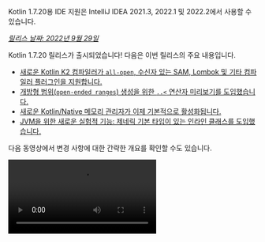 [//]: # (title: Kotlin 1.7.20의 새로운 기능)

<tldr>
   <p>Kotlin 1.7.20용 IDE 지원은 IntelliJ IDEA 2021.3, 2022.1 및 2022.2에서 사용할 수 있습니다.</p>
</tldr>

_[릴리스 날짜: 2022년 9월 29일](releases.md#release-details)_

Kotlin 1.7.20 릴리스가 출시되었습니다! 다음은 이번 릴리스의 주요 내용입니다.

* [새로운 Kotlin K2 컴파일러가 `all-open`, 수신자 있는 SAM, Lombok 및 기타 컴파일러 플러그인을 지원합니다.](#support-for-kotlin-k2-compiler-plugins)
* [개방형 범위(`open-ended ranges`) 생성을 위한 `..<` 연산자 미리보기를 도입했습니다.](#preview-of-the-operator-for-creating-open-ended-ranges)
* [새로운 Kotlin/Native 메모리 관리자가 이제 기본적으로 활성화됩니다.](#the-new-kotlin-native-memory-manager-enabled-by-default)
* [JVM을 위한 새로운 실험적 기능: 제네릭 기본 타입이 있는 인라인 클래스를 도입했습니다.](#generic-inline-classes)

다음 동영상에서 변경 사항에 대한 간략한 개요를 확인할 수도 있습니다.

<video src="https://www.youtube.com/v/OG9npowJgE8" title="Kotlin 1.7.20의 새로운 기능"/>

## Kotlin K2 컴파일러 플러그인 지원

Kotlin 팀은 K2 컴파일러를 계속 안정화하고 있습니다.
K2는 아직 **알파** 버전이지만([Kotlin 1.7.0 릴리스](whatsnew17.md#new-kotlin-k2-compiler-for-the-jvm-in-alpha)에서 발표된 대로)
이제 여러 컴파일러 플러그인을 지원합니다. 새로운 컴파일러에 대한 Kotlin 팀의 업데이트를 확인하려면 [이 YouTrack 이슈](https://youtrack.jetbrains.com/issue/KT-52604)를 팔로우하세요.

이 1.7.20 릴리스부터 Kotlin K2 컴파일러는 다음 플러그인을 지원합니다.

* [`all-open`](all-open-plugin.md)
* [`no-arg`](no-arg-plugin.md)
* [수신자 있는 SAM](sam-with-receiver-plugin.md)
* [Lombok](lombok.md)
* AtomicFU
* `jvm-abi-gen`

> 새로운 K2 컴파일러의 알파 버전은 JVM 프로젝트에서만 작동합니다.
> Kotlin/JS, Kotlin/Native 또는 다른 멀티플랫폼 프로젝트는 지원하지 않습니다.
>
{style="warning"}

다음 동영상에서 새로운 컴파일러와 그 이점에 대해 자세히 알아보세요.
* [새로운 Kotlin 컴파일러를 향한 길](https://www.youtube.com/watch?v=iTdJJq_LyoY)
* [K2 컴파일러: 탑다운 뷰](https://www.youtube.com/watch?v=db19VFLZqJM)

### Kotlin K2 컴파일러 활성화 방법

Kotlin K2 컴파일러를 활성화하고 테스트하려면 다음 컴파일러 옵션을 사용하세요.

```bash
-Xuse-k2
```

`build.gradle(.kts)` 파일에 다음과 같이 지정할 수 있습니다.

<tabs group="build-script">
<tab title="Kotlin" group-key="kotlin">

```kotlin
tasks.withType<KotlinCompile> {
    kotlinOptions.useK2 = true
}
```

</tab>
<tab title="Groovy" group-key="groovy">

```groovy
compileKotlin {
    kotlinOptions.useK2 = true
}
```
</tab>
</tabs>

JVM 프로젝트에서 성능 향상을 확인하고 이전 컴파일러의 결과와 비교해 보세요.

### 새로운 K2 컴파일러에 대한 피드백 남기기

어떤 형태의 피드백이든 정말 감사합니다.
* Kotlin Slack의 K2 개발자에게 직접 피드백을 제공하세요: [초대받기](https://surveys.jetbrains.com/s3/kotlin-slack-sign-up?_gl=1*ju6cbn*_ga*MTA3MTk5NDkzMC4xNjQ2MDY3MDU4*_ga_9J976DJZ68*MTY1ODMzNzA3OS4xMDAuMS4xNjU4MzQwODEwLjYw) 및 [#k2-early-adopters](https://kotlinlang.slack.com/archives/C03PK0PE257) 채널에 참여하세요.
* 새로운 K2 컴파일러 사용 중 발생한 모든 문제를 [이슈 트래커](https://kotl.in/issue)에 보고해 주세요.
* JetBrains가 K2 사용에 대한 익명 데이터를 수집할 수 있도록 [**사용 통계 보내기** 옵션](https://www.jetbrains.com/help/idea/settings-usage-statistics.html)을 활성화하세요.

## 언어

Kotlin 1.7.20은 새로운 언어 기능에 대한 미리보기 버전을 도입하고, 빌더 타입 추론에 제한을 둡니다.

* [개방형 범위 생성을 위한 `..<` 연산자 미리보기](#preview-of-the-operator-for-creating-open-ended-ranges)
* [새로운 데이터 객체 선언](#improved-string-representations-for-singletons-and-sealed-class-hierarchies-with-data-objects)
* [빌더 타입 추론 제한](#new-builder-type-inference-restrictions)

### 개방형 범위 생성을 위한 `..<` 연산자 미리보기

> 새로운 연산자는 [실험적](components-stability.md#stability-levels-explained)이며, IDE에서 제한적인 지원을 제공합니다.
>
{style="warning"}

이번 릴리스에서는 새로운 `..<` 연산자를 도입합니다. Kotlin에는 값의 범위를 표현하기 위한 `..` 연산자가 있습니다. 새로운 `..<`
연산자는 `until` 함수처럼 작동하며 개방형 범위를 정의하는 데 도움이 됩니다.

<video src="https://www.youtube.com/watch?v=v0AHdAIBnbs" title="개방형 범위를 위한 새로운 연산자"/>

저희 연구에 따르면 이 새로운 연산자는 개방형 범위를 더 잘 표현하고 상한(upper bound)이 포함되지 않는다는 것을 명확히 하는 데 더 효과적입니다.

다음은 `when` 표현식에서 `..<` 연산자를 사용하는 예시입니다.

```kotlin
when (value) {
    in 0.0..<0.25 -> // 첫 번째 사분면
    in 0.25..<0.5 -> // 두 번째 사분면
    in 0.5..<0.75 -> // 세 번째 사분면
    in 0.75..1.0 ->  // 마지막 사분면  <- 여기는 닫힌 범위에 주목
}
```
{validate="false"}

#### 표준 라이브러리 API 변경 사항

다음 새로운 타입과 연산이 공통 Kotlin 표준 라이브러리의 `kotlin.ranges` 패키지에 도입될 예정입니다.

##### 새로운 OpenEndRange&lt;T&gt; 인터페이스

개방형 범위를 나타내는 새로운 인터페이스는 기존 `ClosedRange<T>` 인터페이스와 매우 유사합니다.

```kotlin
interface OpenEndRange<T : Comparable<T>> {
    // 하한
    val start: T
    // 상한, 범위에 포함되지 않음
    val endExclusive: T
    operator fun contains(value: T): Boolean = value >= start && value < endExclusive
    fun isEmpty(): Boolean = start >= endExclusive
}
```
{validate="false"}

##### 기존 반복 가능한 범위에 OpenEndRange 구현

개발자가 상한이 제외된 범위를 얻어야 할 때, 현재는 `until` 함수를 사용하여 동일한 값을 가진 닫힌 반복 가능한 범위를 효과적으로 생성합니다. `OpenEndRange<T>`를 사용하는 새로운 API에서 이러한 범위를 허용하기 위해, 기존 반복 가능한 범위인 `IntRange`, `LongRange`, `CharRange`, `UIntRange`, `ULongRange`에 해당 인터페이스를 구현하고자 합니다. 따라서 이들은 `ClosedRange<T>`와 `OpenEndRange<T>` 인터페이스를 동시에 구현하게 됩니다.

```kotlin
class IntRange : IntProgression(...), ClosedRange<Int>, OpenEndRange<Int> {
    override val start: Int
    override val endInclusive: Int
    override val endExclusive: Int
}
```
{validate="false"}

##### 표준 타입을 위한 rangeUntil 연산자

`rangeUntil` 연산자는 현재 `rangeTo` 연산자에 의해 정의된 것과 동일한 타입 및 조합에 대해 제공될 것입니다. 우리는 프로토타입 목적을 위해 이를 확장 함수로 제공하지만, 일관성을 위해 개방형 범위 API를 안정화하기 전에 나중에 멤버로 만들 계획입니다.

#### `..<` 연산자 활성화 방법

`..<` 연산자를 사용하거나 사용자 정의 타입에 해당 연산자 컨벤션을 구현하려면 `-language-version 1.8` 컴파일러 옵션을 활성화하세요.

표준 타입의 개방형 범위를 지원하기 위해 도입된 새로운 API 요소는 실험적 `stdlib` API에 대해 일반적으로 요구되는 것처럼 옵트인(`opt-in`)이 필요합니다: `@OptIn(ExperimentalStdlibApi::class)`. 또는 `-opt-in=kotlin.ExperimentalStdlibApi` 컴파일러 옵션을 사용할 수도 있습니다.

[이 KEEP 문서](https://github.com/kotlin/KEEP/blob/open-ended-ranges/proposals/open-ended-ranges.md)에서 새로운 연산자에 대해 자세히 알아보세요.

### 데이터 객체를 사용한 싱글톤 및 봉인된 클래스 계층의 향상된 문자열 표현

> 데이터 객체는 [실험적](components-stability.md#stability-levels-explained)이며 현재 IDE에서 제한적인 지원을 제공합니다.
>
{style="warning"}

이번 릴리스에서는 새로운 종류의 `object` 선언인 `data object`를 도입합니다. [데이터 객체](https://youtrack.jetbrains.com/issue/KT-4107)는
개념적으로 일반적인 `object` 선언과 동일하게 동작하지만, 기본적으로 깔끔한 `toString` 표현을 제공합니다.

<video src="https://www.youtube.com/v/ovAqcwFhEGc" title="Kotlin 1.7.20의 데이터 객체"/>

```kotlin
package org.example
object MyObject
data object MyDataObject

fun main() {
    println(MyObject) // org.example.MyObject@1f32e575
    println(MyDataObject) // MyDataObject
}
```

이로 인해 `data object` 선언은 봉인된 클래스 계층에서 `data class` 선언과 함께 사용하기에 완벽합니다. 이 스니펫에서 `EndOfFile`을 일반 `object` 대신 `data object`로 선언하는 것은 수동으로 `toString`을 오버라이드할 필요 없이 깔끔한 `toString`을 얻게 되어, 동반되는 `data class` 정의와의 대칭성을 유지한다는 의미입니다.

```kotlin
sealed class ReadResult {
    data class Number(val value: Int) : ReadResult()
    data class Text(val value: String) : ReadResult()
    data object EndOfFile : ReadResult()
}

fun main() {
    println(ReadResult.Number(1)) // Number(value=1)
    println(ReadResult.Text("Foo")) // Text(value=Foo)
    println(ReadResult.EndOfFile) // EndOfFile
}
```

#### 데이터 객체 활성화 방법

코드에서 데이터 객체 선언을 사용하려면 `-language-version 1.9` 컴파일러 옵션을 활성화하세요. Gradle 프로젝트에서는 `build.gradle(.kts)`에 다음을 추가하여 활성화할 수 있습니다.

<tabs group="build-script">
<tab title="Kotlin" group-key="kotlin">

```kotlin
tasks.withType<org.jetbrains.kotlin.gradle.tasks.KotlinCompile>().configureEach {
    // ...
    kotlinOptions.languageVersion = "1.9"
}
```

</tab>
<tab title="Groovy" group-key="groovy">

```groovy
compileKotlin {
    // ...
    kotlinOptions.languageVersion = '1.9'
}
```
</tab>
</tabs>

[해당 KEEP 문서](https://github.com/Kotlin/KEEP/pull/316)에서 데이터 객체에 대해 자세히 알아보고 구현에 대한 피드백을 공유해 주세요.

### 새로운 빌더 타입 추론 제한 사항

Kotlin 1.7.20은 코드에 영향을 미칠 수 있는 [빌더 타입 추론](using-builders-with-builder-inference.md) 사용에 몇 가지 주요 제한 사항을 적용합니다. 이러한 제한은 빌더 람다 함수를 포함하는 코드에 적용되며, 람다 자체를 분석하지 않고는 파라미터를 유추할 수 없는 경우입니다. 파라미터는 인수로 사용됩니다. 이제 컴파일러는 이러한 코드에 대해 항상 오류를 표시하고 타입을 명시적으로 지정하도록 요청할 것입니다.

이는 호환성을 깨는 변경 사항이지만, 저희 연구에 따르면 이러한 경우는 매우 드물며 제한 사항이 코드에 영향을 미치지 않아야 합니다. 만약 영향을 받는다면 다음 경우를 고려해 보세요.

* 멤버를 숨기는 확장 함수가 있는 빌더 추론.

  코드에 빌더 추론 중에 사용될 동일한 이름을 가진 확장 함수가 포함되어 있으면 컴파일러가 오류를 표시할 것입니다.

    ```kotlin
    class Data {
        fun doSmth() {} // 1
    }
    
    fun <T> T.doSmth() {} // 2
    
    fun test() {
        buildList {
            this.add(Data())
            this.get(0).doSmth() // 2로 해결되어 오류 발생
        }
    }
    ```
    {validate="false"}

  코드를 수정하려면 타입을 명시적으로 지정해야 합니다.

    ```kotlin
    class Data {
        fun doSmth() {} // 1
    }
    
    fun <T> T.doSmth() {} // 2
    
    fun test() {
        buildList<Data> { // 타입 인수!
            this.add(Data())
            this.get(0).doSmth() // 1로 해결
        }
    }
    ```

* 여러 람다가 있고 타입 인수가 명시적으로 지정되지 않은 빌더 추론.

  빌더 추론에 두 개 이상의 람다 블록이 있는 경우, 이들은 타입에 영향을 미칩니다. 오류를 방지하기 위해 컴파일러는 타입을 지정하도록 요구합니다.

    ```kotlin
    fun <T: Any> buildList(
        first: MutableList<T>.() -> Unit,
        second: MutableList<T>.() -> Unit
    ): List<T> {
        val list = mutableListOf<T>()
        list.first()
        list.second()
        return list
    }
    
    fun main() {
        buildList(
            first = { // this: MutableList<String>
                add("")
            },
            second = { // this: MutableList<Int>
                val i: Int = get(0)
                println(i)
            }
        )
    }
    ```
    {validate="false"}

  오류를 수정하려면 타입을 명시적으로 지정하고 타입 불일치를 해결해야 합니다.

    ```kotlin
    fun main() {
        buildList<Int>(
            first = { // this: MutableList<Int>
                add(0)
            },
            second = { // this: MutableList<Int>
                val i: Int = get(0)
                println(i)
            }
        )
    }
    ```

위에 언급된 사례를 찾지 못했다면 저희 팀에 [이슈를 제기](https://kotl.in/issue)해 주세요.

이 빌더 추론 업데이트에 대한 자세한 내용은 [이 YouTrack 이슈](https://youtrack.jetbrains.com/issue/KT-53797)를 참조하세요.

## Kotlin/JVM

Kotlin 1.7.20은 제네릭 인라인 클래스를 도입하고, 위임된 프로퍼티에 대한 더 많은 바이트코드 최적화를 추가하며, `kapt` 스텁 생성 작업에서 IR을 지원하여 `kapt`와 함께 최신 Kotlin 기능을 모두 사용할 수 있도록 합니다.

* [제네릭 인라인 클래스](#generic-inline-classes)
* [위임된 프로퍼티의 더 많은 최적화 사례](#more-optimized-cases-of-delegated-properties)
* [`kapt` 스텁 생성 작업에서 JVM IR 백엔드 지원](#support-for-the-jvm-ir-backend-in-kapt-stub-generating-task)

### 제네릭 인라인 클래스

> 제네릭 인라인 클래스는 [실험적](components-stability.md#stability-levels-explained) 기능입니다.
> 이 기능은 언제든지 제거되거나 변경될 수 있습니다. 옵트인(`opt-in`)이 필요하며(자세한 내용은 아래 참조), 평가 목적으로만 사용해야 합니다.
> [YouTrack](https://youtrack.com/issue/KT-52994)에서 이 기능에 대한 피드백을 주시면 감사하겠습니다.
>
{style="warning"}

Kotlin 1.7.20에서는 JVM 인라인 클래스의 기본 타입이 타입 파라미터가 될 수 있도록 허용합니다. 컴파일러는 이를 `Any?` 또는 일반적으로 타입 파라미터의 상한으로 매핑합니다.

<video src="https://www.youtube.com/v/0JRPA0tt9og" title="Kotlin 1.7.20의 제네릭 인라인 클래스"/>

다음 예시를 고려해 보세요.

```kotlin
@JvmInline
value class UserId<T>(val value: T)

fun compute(s: UserId<String>) {} // 컴파일러는 fun compute-<hashcode>(s: Any?)를 생성합니다.
```

이 함수는 인라인 클래스를 파라미터로 받습니다. 파라미터는 타입 인수가 아닌 상한으로 매핑됩니다.

이 기능을 활성화하려면 `-language-version 1.8` 컴파일러 옵션을 사용하세요.

[YouTrack](https://youtrack.com/issue/KT-52994)에서 이 기능에 대한 피드백을 주시면 감사하겠습니다.

### 위임된 프로퍼티의 더 많은 최적화 사례

Kotlin 1.6.0에서는 `$delegate` 필드를 생략하고 [참조된 프로퍼티에 즉시 접근을 생성](whatsnew16.md#optimize-delegated-properties-which-call-get-set-on-the-given-kproperty-instance)함으로써 프로퍼티에 위임하는 경우를 최적화했습니다. 1.7.20에서는 더 많은 경우에 이 최적화를 구현했습니다.
이제 위임자가 다음 중 하나인 경우 `$delegate` 필드가 생략됩니다.

* 이름이 지정된 객체인 경우:

  ```kotlin
  object NamedObject {
      operator fun getValue(thisRef: Any?, property: KProperty<*>): String = ...
  }
  
  val s: String by NamedObject
  ```
  {validate="false"}

* 백킹 필드와 동일한 모듈에 기본 getter가 있는 최종 `val` 프로퍼티인 경우:

  ```kotlin
  val impl: ReadOnlyProperty<Any?, String> = ...
  
  class A {
      val s: String by impl
  }
  ```
  {validate="false"}

* 상수 표현식, enum 엔트리, `this` 또는 `null`인 경우. `this`의 예시는 다음과 같습니다.

  ```kotlin
  class A {
      operator fun getValue(thisRef: Any?, property: KProperty<*>) ...
   
      val s by this
  }
  ```
  {validate="false"}

[위임된 프로퍼티](delegated-properties.md)에 대해 자세히 알아보세요.

[YouTrack](https://youtrack.com/issue/KT-23397)에서 이 기능에 대한 피드백을 주시면 감사하겠습니다.

### kapt 스텁 생성 작업에서 JVM IR 백엔드 지원

> `kapt` 스텁 생성 작업에서 JVM IR 백엔드 지원은 [실험적](components-stability.md) 기능입니다.
> 이 기능은 언제든지 변경될 수 있습니다. 옵트인(`opt-in`)이 필요하며(자세한 내용은 아래 참조), 평가 목적으로만 사용해야 합니다.
>
{style="warning"}

1.7.20 이전에는 `kapt` 스텁 생성 작업이 이전 백엔드를 사용했고, [반복 가능 어노테이션](annotations.md#repeatable-annotations)은
[kapt](kapt.md)에서 작동하지 않았습니다. Kotlin 1.7.20에서는 `kapt` 스텁 생성 작업에서 [JVM IR 백엔드](whatsnew15.md#stable-jvm-ir-backend)에 대한 지원을 추가했습니다. 이를 통해 반복 가능 어노테이션을 포함한 모든 최신 Kotlin 기능을 `kapt`와 함께 사용할 수 있게 됩니다.

`kapt`에서 IR 백엔드를 사용하려면 `gradle.properties` 파일에 다음 옵션을 추가하세요.

```none
kapt.use.jvm.ir=true
```

[YouTrack](https://youtrack.com/issue/KT-49682)에서 이 기능에 대한 피드백을 주시면 감사하겠습니다.

## Kotlin/Native

Kotlin 1.7.20은 새로운 Kotlin/Native 메모리 관리자가 기본적으로 활성화되어 제공되며, `Info.plist` 파일을 사용자 지정할 수 있는 옵션을 제공합니다.

* [새로운 기본 메모리 관리자](#the-new-kotlin-native-memory-manager-enabled-by-default)
* [`Info.plist` 파일 사용자 지정](#customizing-the-info-plist-file)

### 새로운 Kotlin/Native 메모리 관리자가 기본적으로 활성화됨

이번 릴리스는 새로운 메모리 관리자의 안정성과 성능을 더욱 향상시켜, 새로운 메모리 관리자를 [베타](components-stability.md) 버전으로 승격할 수 있게 되었습니다.

이전 메모리 관리자는 `kotlinx.coroutines` 라이브러리 구현 문제를 포함하여 동시성 및 비동기 코드를 작성하는 것을 복잡하게 만들었습니다. 이는 동시성 제한이 iOS와 Android 플랫폼 간에 Kotlin 코드를 공유하는 데 문제를 야기하여 Kotlin Multiplatform Mobile의 채택을 막았습니다. 새로운 메모리 관리자는 마침내 [Kotlin Multiplatform Mobile을 베타로 승격](https://blog.jetbrains.com/kotlin/2022/05/kotlin-multiplatform-mobile-beta-roadmap-update/)하는 길을 열었습니다.

새로운 메모리 관리자는 또한 컴파일 시간을 이전 릴리스와 비슷하게 만드는 컴파일러 캐시를 지원합니다. 새로운 메모리 관리자의 이점에 대한 자세한 내용은 미리보기 버전에 대한 [원래 블로그 게시물](https://blog.jetbrains.com/kotlin/2021/08/try-the-new-kotlin-native-memory-manager-development-preview/)을 참조하세요. [문서](native-memory-manager.md)에서 더 많은 기술적 세부 정보를 확인할 수 있습니다.

#### 구성 및 설정

Kotlin 1.7.20부터 새로운 메모리 관리자가 기본값으로 설정됩니다. 추가 설정은 거의 필요하지 않습니다.

이미 수동으로 활성화한 경우, `gradle.properties` 파일에서 `kotlin.native.binary.memoryModel=experimental` 옵션을 제거하거나 `build.gradle(.kts)` 파일에서 `binaryOptions["memoryModel"] = "experimental"`을 제거할 수 있습니다.

필요한 경우 `gradle.properties` 파일에 `kotlin.native.binary.memoryModel=strict` 옵션을 사용하여 레거시 메모리 관리자로 다시 전환할 수 있습니다. 하지만 레거시 메모리 관리자에서는 컴파일러 캐시 지원이 더 이상 제공되지 않으므로 컴파일 시간이 길어질 수 있습니다.

#### 동결(Freezing)

새로운 메모리 관리자에서는 동결(freezing)이 더 이상 사용되지 않습니다. (동결이 여전히 필요한) 레거시 관리자에서 코드가 작동해야 하는 경우가 아니라면 사용하지 마십시오. 이는 레거시 메모리 관리자를 계속 지원해야 하는 라이브러리 작성자나 새로운 메모리 관리자에서 문제가 발생했을 때 대체 수단이 필요한 개발자에게 유용할 수 있습니다.

이러한 경우, 새로운 메모리 관리자와 레거시 메모리 관리자 모두에 대한 코드를 일시적으로 지원할 수 있습니다. 더 이상 사용되지 않는 경고를 무시하려면 다음 중 하나를 수행하세요.

* 더 이상 사용되지 않는 API 사용에 `@OptIn(FreezingIsDeprecated::class)` 어노테이션을 붙이세요.
* Gradle의 모든 Kotlin 소스 세트에 `languageSettings.optIn("kotlin.native.FreezingIsDeprecated")`를 적용하세요.
* 컴파일러 플래그 `-opt-in=kotlin.native.FreezingIsDeprecated`를 전달하세요.

#### Swift/Objective-C에서 Kotlin suspend 함수 호출

새로운 메모리 관리자는 여전히 Swift 및 Objective-C에서 메인 스레드 외의 스레드에서 Kotlin `suspend` 함수를 호출하는 것을 제한하지만, 새로운 Gradle 옵션으로 이 제한을 해제할 수 있습니다.

이 제한은 코드가 원래 스레드에서 재개될 코루틴(continuation)을 디스패치하는 경우 때문에 레거시 메모리 관리자에서 처음 도입되었습니다. 이 스레드에 지원되는 이벤트 루프가 없으면 작업이 실행되지 않아 코루틴이 재개되지 않습니다.

특정 경우에는 이 제한이 더 이상 필요 없지만, 필요한 모든 조건을 쉽게 구현할 수는 없습니다. 이 때문에 새로운 메모리 관리자에서는 이 제한을 유지하되, 비활성화할 수 있는 옵션을 도입하기로 결정했습니다. 이를 위해 `gradle.properties`에 다음 옵션을 추가하세요.

```none
kotlin.native.binary.objcExportSuspendFunctionLaunchThreadRestriction=none
```

> `kotlinx.coroutines`의 `native-mt` 버전 또는 동일한 "원본 스레드로 디스패치" 접근 방식을 사용하는 다른 라이브러리를 사용하는 경우 이 옵션을 추가하지 마십시오.
>
{style="warning"}

Kotlin 팀은 이 옵션을 구현해준 [Ahmed El-Helw](https://github.com/ahmedre)에게 매우 감사합니다.

#### 피드백 남기기

이는 저희 생태계에 중요한 변화입니다. 더 나은 개선을 위해 여러분의 피드백을 주시면 감사하겠습니다.

프로젝트에서 새로운 메모리 관리자를 사용해보고 [이슈 트래커인 YouTrack](https://youtrack.com/issue/KT-48525)에 피드백을 공유해 주세요.

### Info.plist 파일 사용자 지정

프레임워크를 생성할 때 Kotlin/Native 컴파일러는 정보 속성 목록 파일인 `Info.plist`를 생성합니다.
이전에는 그 내용을 사용자 지정하기가 번거로웠습니다. Kotlin 1.7.20부터는 다음 속성들을 직접 설정할 수 있습니다.

| 속성                     | 이진 옵션              |
|------------------------------|----------------------------|
| `CFBundleIdentifier`         | `bundleId`                 |
| `CFBundleShortVersionString` | `bundleShortVersionString` |
| `CFBundleVersion`            | `bundleVersion`            |

이를 위해 해당 이진 옵션을 사용하세요. 필요한 프레임워크에
`-Xbinary=$option=$value` 컴파일러 플래그를 전달하거나 `binaryOption(option, value)` Gradle DSL을 설정하세요.

Kotlin 팀은 이 기능을 구현해준 Mads Ager에게 매우 감사합니다.

## Kotlin/JS

Kotlin/JS는 개발자 경험을 개선하고 성능을 향상시키는 몇 가지 개선 사항을 받았습니다.

* 의존성 로딩 효율성 개선 덕분에 Klib 생성이 증분 빌드와 클린 빌드 모두에서 더 빨라졌습니다.
* [개발 바이너리에 대한 증분 컴파일](js-ir-compiler.md#incremental-compilation-for-development-binaries)이
  재작업되어 클린 빌드 시나리오에서 주요 개선, 더 빠른 증분 빌드, 안정성 수정 사항이 적용되었습니다.
* 중첩 객체, 봉인된 클래스, 생성자에서 기본값이 있는 파라미터에 대한 `.d.ts` 생성을 개선했습니다.

## Gradle

Kotlin Gradle 플러그인에 대한 업데이트는 새로운 Gradle 기능 및 최신 Gradle 버전과의 호환성에 중점을 둡니다.

Kotlin 1.7.20은 Gradle 7.1 지원을 위한 변경 사항을 포함합니다. 더 이상 사용되지 않는 메서드 및 프로퍼티가 제거되거나 대체되어
Kotlin Gradle 플러그인에서 발생하는 사용 중단 경고 수를 줄이고 Gradle 8.0의 향후 지원을 해제합니다.

하지만 주의가 필요할 수 있는 잠재적으로 호환성을 깨는 변경 사항도 있습니다.

### 타겟 구성

* `org.jetbrains.kotlin.gradle.dsl.SingleTargetExtension`은 이제 제네릭 파라미터인 `SingleTargetExtension<T : KotlinTarget>`를 가집니다.
* `kotlin.targets.fromPreset()` 컨벤션은 더 이상 사용되지 않습니다. 대신 여전히 `kotlin.targets { fromPreset() }`을 사용할 수 있지만,
  [명시적으로 타겟을 설정하는 것](https://www.jetbrains.com/help/kotlin-multiplatform-dev/multiplatform-discover-project.html#targets)을 권장합니다.
* Gradle에 의해 자동 생성된 타겟 접근자는 더 이상 `kotlin.targets { }` 블록 내에서 사용할 수 없습니다. 대신 `findByName("targetName")`
  메서드를 사용하십시오.

  `kotlin.targets`의 경우 (예: `kotlin.targets.linuxX64`), 이러한 접근자는 여전히 사용할 수 있습니다.

### 소스 디렉터리 구성

Kotlin Gradle 플러그인은 이제 Java의 `SourceSet` 그룹에 Kotlin `SourceDirectorySet`을 `kotlin` 확장으로 추가합니다.
이를 통해 [Java, Groovy, Scala](https://docs.gradle.org/7.1/release-notes.html#easier-source-set-configuration-in-kotlin-dsl)에서
구성하는 방식과 유사하게 `build.gradle.kts` 파일에서 소스 디렉터리를 구성할 수 있습니다.

```kotlin
sourceSets {
    main {
        kotlin {
            java.setSrcDirs(listOf("src/java"))
            kotlin.setSrcDirs(listOf("src/kotlin"))
        }
    }
}
```

더 이상 사용되지 않는 Gradle 컨벤션을 사용하고 Kotlin에 대한 소스 디렉터리를 지정할 필요가 없습니다.

`kotlin` 확장을 사용하여 `KotlinSourceSet`에 접근할 수도 있다는 점을 기억하세요.

```kotlin
kotlin {
    sourceSets {
        main {
        // ...
        }
    }
}
```

### JVM 툴체인 구성을 위한 새로운 메서드

이번 릴리스에서는 [JVM 툴체인 기능](gradle-configure-project.md#gradle-java-toolchains-support)을 활성화하기 위한 새로운 `jvmToolchain()` 메서드를 제공합니다.
`implementation` 또는 `vendor`와 같은 추가 [구성 필드](https://docs.gradle.org/current/javadoc/org/gradle/jvm/toolchain/JavaToolchainSpec.html)가 필요하지 않은 경우,
Kotlin 확장(`kotlin` extension)에서 이 메서드를 사용할 수 있습니다.

```kotlin
kotlin {
    jvmToolchain(17)
}
```

이는 추가 구성 없이 Kotlin 프로젝트 설정 프로세스를 간소화합니다. 이번 릴리스 이전에는 다음 방식으로만 JDK 버전을 지정할 수 있었습니다.

```kotlin
kotlin {
    jvmToolchain {
        languageVersion.set(JavaLanguageVersion.of(17))
    }
}
```

## 표준 라이브러리

Kotlin 1.7.20은 `java.nio.file.Path` 클래스에 대한 새로운 [확장 함수](extensions.md#extension-functions)를 제공하여 파일 트리를 탐색할 수 있도록 합니다.

* `walk()`는 지정된 경로를 루트로 하는 파일 트리를 지연 로드(lazily) 탐색합니다.
* `fileVisitor()`는 `FileVisitor`를 별도로 생성할 수 있도록 합니다. `FileVisitor`는 디렉터리와 파일을 탐색할 때의 동작을 정의합니다.
* `visitFileTree(fileVisitor: FileVisitor, ...)`는 준비된 `FileVisitor`를 소비하고 내부적으로 `java.nio.file.Files.walkFileTree()`를 사용합니다.
* `visitFileTree(..., builderAction: FileVisitorBuilder.() -> Unit)`는 `builderAction`으로 `FileVisitor`를 생성하고
  `visitFileTree(fileVisitor, ...)` 함수를 호출합니다.
* `FileVisitor`의 반환 타입인 `FileVisitResult`는 파일 처리를 계속하는 `CONTINUE` 기본값을 가집니다.

> `java.nio.file.Path`의 새로운 확장 함수는 [실험적](components-stability.md)입니다.
> 이 함수들은 언제든지 변경될 수 있습니다. 옵트인(`opt-in`)이 필요하며(자세한 내용은 아래 참조), 평가 목적으로만 사용해야 합니다.
>
{style="warning"}

새로운 확장 함수로 할 수 있는 몇 가지 작업은 다음과 같습니다.

* `FileVisitor`를 명시적으로 생성한 다음 사용:

  ```kotlin
  val cleanVisitor = fileVisitor {
      onPreVisitDirectory { directory, attributes ->
          // 디렉터리 방문 시 일부 로직
          FileVisitResult.CONTINUE
      }
  
      onVisitFile { file, attributes ->
          // 파일 방문 시 일부 로직
          FileVisitResult.CONTINUE
      }
  }
  
  // 여기에 일부 로직이 올 수 있습니다
  
  projectDirectory.visitFileTree(cleanVisitor)
  ```

* `builderAction`으로 `FileVisitor`를 생성하고 즉시 사용:

  ```kotlin
  projectDirectory.visitFileTree {
  // builderAction의 정의:
      onPreVisitDirectory { directory, attributes ->
          // 디렉터리 방문 시 일부 로직
          FileVisitResult.CONTINUE
      }
  
      onVisitFile { file, attributes ->
          // 파일 방문 시 일부 로직
          FileVisitResult.CONTINCE
      }
  }
  ```

* `walk()` 함수를 사용하여 지정된 경로를 루트로 하는 파일 트리를 탐색:

  ```kotlin
  @OptIn(kotlin.io.path.ExperimentalPathApi::class)
  fun traverseFileTree() {
      val cleanVisitor = fileVisitor {
          onPreVisitDirectory { directory, _ ->
              if (directory.name == "build") {
                  directory.toFile().deleteRecursively()
                  FileVisitResult.SKIP_SUBTREE
              } else {
                  FileVisitResult.CONTINUE
              }
          }
  
          onVisitFile { file, _ ->
              if (file.extension == "class") {
                  file.deleteExisting()
              }
              FileVisitResult.CONTINUE
          }
      }
  
      val rootDirectory = createTempDirectory("Project")
  
      rootDirectory.resolve("src").let { srcDirectory ->
          srcDirectory.createDirectory()
          srcDirectory.resolve("A.kt").createFile()
          srcDirectory.resolve("A.class").createFile()
      }
  
      rootDirectory.resolve("build").let { buildDirectory ->
          buildDirectory.createDirectory()
          buildDirectory.resolve("Project.jar").createFile()
      }
  
   
  // walk 함수 사용:
      val directoryStructure = rootDirectory.walk(PathWalkOption.INCLUDE_DIRECTORIES)
          .map { it.relativeTo(rootDirectory).toString() }
          .toList().sorted()
      assertPrints(directoryStructure, "[, build, build/Project.jar, src, src/A.class, src/A.kt]")
  
      rootDirectory.visitFileTree(cleanVisitor)
  
      val directoryStructureAfterClean = rootDirectory.walk(PathWalkOption.INCLUDE_DIRECTORIES)
          .map { it.relativeTo(rootDirectory).toString() }
          .toList().sorted()
      assertPrints(directoryStructureAfterClean, "[, src, src/A.kt]")
  //sampleEnd
  }
  ```

실험적 API에 대한 일반적인 경우와 같이, 새로운 확장 함수에는 옵트인(`opt-in`)이 필요합니다: `@OptIn(kotlin.io.path.ExperimentalPathApi::class)`
또는 `@kotlin.io.path.ExperimentalPathApi`. 또는 컴파일러 옵션 `-opt-in=kotlin.io.path.ExperimentalPathApi`를 사용할 수 있습니다.

[YouTrack](https://youtrack.com/issue/KT-52909)의 [`walk()` 함수](https://youtrack.com/issue/KT-52909)와
[방문 확장 함수](https://youtrack.com/issue/KT-52910)에 대한 피드백을 주시면 감사하겠습니다.

## 문서 업데이트

이전 릴리스 이후, Kotlin 문서에 몇 가지 주목할 만한 변경 사항이 있었습니다.

### 개편 및 개선된 페이지

* [기본 타입 개요](basic-types.md) – Kotlin에서 사용되는 기본 타입(숫자, 부울, 문자, 문자열, 배열, 부호 없는 정수)에 대해 알아보세요.
* [Kotlin 개발용 IDE](kotlin-ide.md) – 공식 Kotlin 지원이 제공되는 IDE 및 커뮤니티 지원 플러그인이 있는 도구 목록을 확인하세요.

### Kotlin 멀티플랫폼 저널의 새로운 글

* [네이티브 및 크로스 플랫폼 앱 개발: 어떻게 선택할까?](https://www.jetbrains.com/help/kotlin-multiplatform-dev/native-and-cross-platform.html) – 크로스 플랫폼 앱 개발과 네이티브 접근 방식의 개요 및 장점을 확인해 보세요.
* [최고의 크로스 플랫폼 앱 개발 프레임워크 6가지](https://www.jetbrains.com/help/kotlin-multiplatform-dev/cross-platform-frameworks.html) – 크로스 플랫폼 프로젝트에 적합한 프레임워크를 선택하는 데 도움이 되는 주요 측면에 대해 알아보세요.

### 새롭고 업데이트된 튜토리얼

* [Kotlin 멀티플랫폼 시작하기](https://www.jetbrains.com/help/kotlin-multiplatform-dev/multiplatform-create-first-app.html) – Kotlin을 사용한 크로스 플랫폼 모바일 개발에 대해 알아보고 Android 및 iOS에서 모두 작동하는 앱을 만드세요.
* [React 및 Kotlin/JS로 웹 애플리케이션 구축](js-react.md) – Kotlin의 DSL과 일반적인 React 프로그램의 기능을 탐색하는 브라우저 앱을 만드세요.

### 릴리스 문서의 변경 사항

각 릴리스에 대한 권장 `kotlinx` 라이브러리 목록은 더 이상 제공하지 않습니다. 이 목록에는 Kotlin 자체와 함께 권장되고 테스트된 버전만 포함되었습니다. 일부 라이브러리는 서로 의존하며 권장되는 Kotlin 버전과 다를 수 있는 특별한 `kotlinx` 버전을 필요로 한다는 점은 고려되지 않았습니다.

라이브러리가 서로 어떻게 연관되고 의존하는지에 대한 정보를 제공하여 프로젝트에서 Kotlin 버전을 업그레이드할 때 어떤 `kotlinx` 라이브러리 버전을 사용해야 하는지 명확히 알 수 있도록 방법을 모색 중입니다.

## Kotlin 1.7.20 설치

[IntelliJ IDEA](https://www.jetbrains.com/idea/download/) 2021.3, 2022.1, 2022.2는 Kotlin 플러그인을 1.7.20으로 자동 업데이트할 것을 제안합니다.

> Android Studio Dolphin (213), Electric Eel (221), Flamingo (222)의 경우, Kotlin 플러그인 1.7.20은 예정된 Android Studio 업데이트와 함께 제공될 예정입니다.
>
{style="note"}

새로운 명령줄 컴파일러는 [GitHub 릴리스 페이지](https://github.com/JetBrains/kotlin/releases/tag/v1.7.20)에서 다운로드할 수 있습니다.

### Kotlin 1.7.20 호환성 가이드

Kotlin 1.7.20은 증분 릴리스이지만, Kotlin 1.7.0에서 도입된 문제의 확산을 제한하기 위해 호환되지 않는 변경 사항이 여전히 존재합니다.

이러한 변경 사항에 대한 자세한 목록은 [Kotlin 1.7.20 호환성 가이드](compatibility-guide-1720.md)에서 확인할 수 있습니다.
